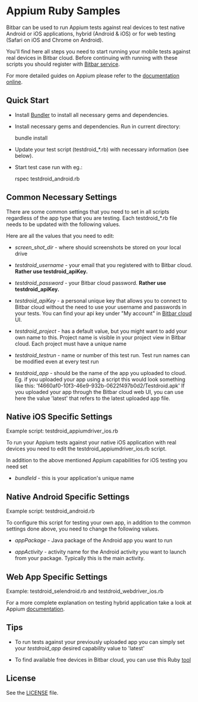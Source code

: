 # Appium Ruby Samples

Bitbar can be used to run Appium tests against real devices to test
native Android or iOS applications, hybrid (Android & iOS) or for web
testing (Safari on iOS and Chrome on Android).

You'll find here all steps you need to start running your mobile tests
against real devices in Bitbar cloud. Before continuing with
running with these scripts you should register with [Bitbar
service](https://cloud.bitbar.com/).

For more detailed guides on Appium please refer to the [documentation
online](http://appium.io/slate/en/master/?python#about-appium).

## Quick Start

* Install [Bundler](http://bundler.io/) to install all necessary gems
and dependencies.

* Install necessary gems and dependencies. Run in current directory:

    bundle install

* Update your test script (testdroid_*.rb) with necessary information
  (see below).

* Start test case run with eg.:

    rspec testdroid_android.rb

## Common Necessary Settings

There are some common settings that you need to set in all scripts
regardless of the app type that you are testing. Each testdroid_*.rb
file needs to be updated with the following values.

Here are all the values that you need to edit:

* *screen_shot_dir* - where should screenshots be stored on your local drive

* *testdroid_username* - your email that you registered with to
   Bitbar cloud.  **Rather use testdroid_apiKey.**

* *testdroid_password* - your Bitbar cloud password.  **Rather use
   testdroid_apiKey.**

* *testdroid_apiKey* - a personal unique key that allows you to
   connect to Bitbar cloud without the need to use your username
   and passwords in your tests. You can find your api key under "My
   account" in [Bitbar cloud](https://cloud.bitbar.com/) UI.

* *testdroid_project* - has a default value, but you might want to add
  your own name to this. Project name is visible in your project view
  in Bitbar cloud. Each project must have a unique name

* *testdroid_testrun* - name or number of this test run. Test run
  names can be modified even at every test run

* *testdroid_app* - should be the name of the app you uploaded to
  cloud. Eg. if you uploaded your app using a script this would look
  something like this:
  'f4660af0-10f3-46e9-932b-0622f497b0d2/Testdroid.apk' If you uploaded
  your app through the Bitbar cloud web UI, you can use here the
  value 'latest' that refers to the latest uploaded app file.

## Native iOS Specific Settings

Example script: testdroid_appiumdriver_ios.rb

To run your Appium tests against your native iOS application with real
devices you need to edit the testdroid_appiumdriver_ios.rb script.

In addition to the above mentioned Appium capabilities for iOS testing
you need set

* *bundleId* - this is your application's unique name

## Native Android Specific Settings

Example script: testdroid_android.rb

To configure this script for testing your own app, in addition to the
common settings done above, you need to change the following values.

* *appPackage* - Java package of the Android app you want to run

* *appActivity* - activity name for the Android activity you want to
  launch from your package. Typically this is the main activity.

## Web App Specific Settings

Example: testdroid_selendroid.rb and testdroid_webdriver_ios.rb

For a more complete explanation on testing hybrid application take a
look at Appium
[documentation](https://github.com/appium/appium/blob/master/docs/en/advanced-concepts/hybrid.md).


## Tips

* To run tests against your previously uploaded app you can simply set
  your *testdroid_app* desired capability value to 'latest'


* To find available free devices in Bitbar cloud, you can use this Ruby [tool](https://github.com/bootstraponline/testdroid_device_finder)

## License

See the
[LICENSE](https://github.com/bitbar/testdroid-samples/blob/master/LICENSE)
file.
